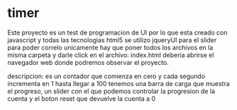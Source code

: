 # timer

Este proyecto es un test de programacion de UI por lo que esta creado con javascript y todas las tecnologias html5 se utilizo jqueryUI para el slider
para poder correlo unicamente hay que poner todos los archivos en la misma carpeta y darle click en el archivo: index.html deberia abrirse el navegador web donde podremos observar el proyecto.

descripcion: es un contador que comienza en cero y cada segundo incrementa en 1 hasta llegar a 100
tenemos una barra de carga que muestra el progreso, un slider con el que podemos controlar la progresion de la cuenta y el boton reset que devuelve la cuenta a 0
